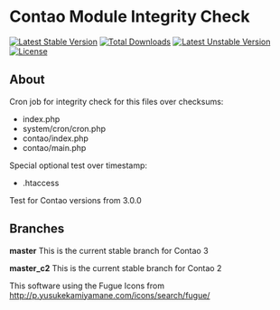 Contao Module Integrity Check
=============================
[![Latest Stable Version](https://poser.pugx.org/bugbuster/integrity_check/v/stable.png)](https://packagist.org/packages/bugbuster/integrity_check) [![Total Downloads](https://poser.pugx.org/bugbuster/integrity_check/downloads.png)](https://packagist.org/packages/bugbuster/integrity_check) [![Latest Unstable Version](https://poser.pugx.org/bugbuster/integrity_check/v/unstable.png)](https://packagist.org/packages/bugbuster/integrity_check) [![License](https://poser.pugx.org/bugbuster/integrity_check/license.png)](https://packagist.org/packages/bugbuster/integrity_check)

## About

Cron job for integrity check for this files over checksums:
* index.php
* system/cron/cron.php
* contao/index.php
* contao/main.php

Special optional test over timestamp:
* .htaccess

Test for Contao versions from 3.0.0

## Branches

**master** This is the current stable branch for Contao 3

**master_c2** This is the current stable branch for Contao 2


This software using the Fugue Icons from http://p.yusukekamiyamane.com/icons/search/fugue/
